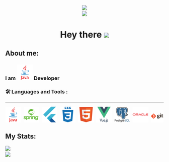 <div id="header" align="center">
    <div>
        <img src="https://media.tenor.com/8wBCqZH60U8AAAAM/computer-cat.gif" width="400"/>
    <div>
    <a href="t.me/jawwr">
        <img src="https://img.shields.io/badge/Telegram-2CA5E0?style=for-the-badge&logo=telegram&logoColor=white">
    </a>
    </div>
        <h1>
            Hey there
            <img src="https://media.giphy.com/media/hvRJCLFzcasrR4ia7z/giphy.gif" width="30px"/>
        </h1>
    </div>
</div>

## About me:
### I am <img src="https://github.com/devicons/devicon/blob/master/icons/java/java-original-wordmark.svg" alt="Java" width="50" height="50"/> Developer

### :hammer_and_wrench: Languages and Tools :
---
<div>
  <img src="https://github.com/devicons/devicon/blob/master/icons/java/java-original-wordmark.svg" title="Java" alt="Java" width="50" height="50"/>&nbsp;
  <img src="https://github.com/devicons/devicon/blob/master/icons/spring/spring-original-wordmark.svg" title="Spring" alt="Spring" width="50" height="50"/>&nbsp;
  <img src="https://github.com/devicons/devicon/blob/master/icons/flutter/flutter-original.svg" title="Flutter" alt="Flutter" width="50" height="50"/>&nbsp;
  <img src="https://github.com/devicons/devicon/blob/master/icons/css3/css3-plain-wordmark.svg"  title="CSS3" alt="CSS" width="50" height="50"/>&nbsp;
  <img src="https://github.com/devicons/devicon/blob/master/icons/html5/html5-original.svg" title="HTML5" alt="HTML" width="50" height="50"/>&nbsp;
  <img src="https://github.com/devicons/devicon/blob/master/icons/vuejs/vuejs-original-wordmark.svg" title="VueJS" alt="VueJS" width="50" height="50"/>&nbsp;
  <img src="https://github.com/devicons/devicon/blob/master/icons/postgresql/postgresql-original-wordmark.svg" title="PostgreSQL"  alt="PostgreSQL" width="50" height="50"/>&nbsp;
  <img src="https://github.com/devicons/devicon/blob/master/icons/oracle/oracle-original.svg" title="Oracle"  alt="Oracle" width="50" height="50"/>&nbsp;
  <img src="https://github.com/devicons/devicon/blob/master/icons/git/git-original-wordmark.svg" title="Git" alt="Git" width="40" height="40"/>
</div>

## My Stats:
<div id="header">
    <img src="https://github-readme-streak-stats.herokuapp.com?user=jawwr&theme=tokyonight&locale=en" width="600">
</div>

<div id="header">
    <img src="https://github-readme-stats.vercel.app/api/top-langs/?username=jawwr&layout=compact&theme=tokyonight" width="500">
</div>
